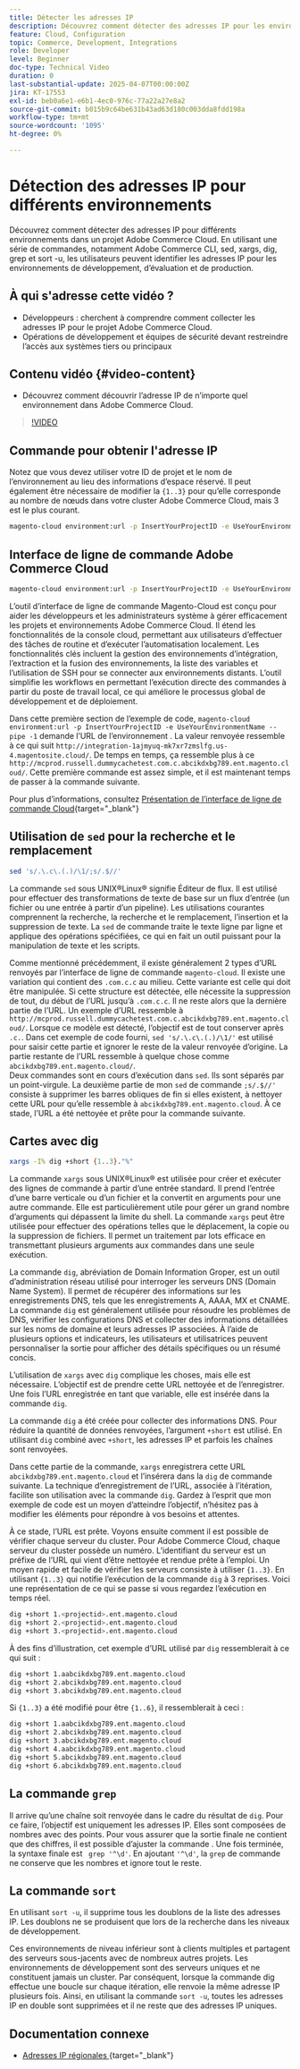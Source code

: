 ```yaml
---
title: Détecter les adresses IP
description: Découvrez comment détecter des adresses IP pour les environnements Adobe Commerce Cloud afin d’améliorer la sécurité et de rationaliser la communication serveur
feature: Cloud, Configuration
topic: Commerce, Development, Integrations
role: Developer
level: Beginner
doc-type: Technical Video
duration: 0
last-substantial-update: 2025-04-07T00:00:00Z
jira: KT-17553
exl-id: beb0a6e1-e6b1-4ec0-976c-77a22a27e8a2
source-git-commit: b015b9c64be631b43ad63d180c003dda8fdd198a
workflow-type: tm+mt
source-wordcount: '1095'
ht-degree: 0%

---
```


# Détection des adresses IP pour différents environnements

Découvrez comment détecter des adresses IP pour différents environnements dans un projet Adobe Commerce Cloud. En utilisant une série de commandes, notamment Adobe Commerce CLI, sed, xargs, dig, grep et sort -u, les utilisateurs peuvent identifier les adresses IP pour les environnements de développement, d’évaluation et de production.

## À qui s&#39;adresse cette vidéo ?

* Développeurs : cherchent à comprendre comment collecter les adresses IP pour le projet Adobe Commerce Cloud.
* Opérations de développement et équipes de sécurité devant restreindre l’accès aux systèmes tiers ou principaux

## Contenu vidéo {#video-content}

* Découvrez comment découvrir l’adresse IP de n’importe quel environnement dans Adobe Commerce Cloud.

>[!VIDEO](https://video.tv.adobe.com/v/3457493/?learn=on)

## Commande pour obtenir l&#39;adresse IP

Notez que vous devez utiliser votre ID de projet et le nom de l’environnement au lieu des informations d’espace réservé.  Il peut également être nécessaire de modifier la `{1..3}` pour qu’elle corresponde au nombre de nœuds dans votre cluster Adobe Commerce Cloud, mais 3 est le plus courant.

```bash
magento-cloud environment:url -p InsertYourProjectID -e UseYourEnvironmentName --pipe -1 | sed 's/.\.c\.(.)/\1/;s/.$//' | xargs -I% dig +short {1..3}."%" | grep '^\d' | sort -u
```

## Interface de ligne de commande Adobe Commerce Cloud

```bash
magento-cloud environment:url -p InsertYourProjectID -e UseYourEnvironmentName --pipe -1
```

L’outil d’interface de ligne de commande Magento-Cloud est conçu pour aider les développeurs et les administrateurs système à gérer efficacement les projets et environnements Adobe Commerce Cloud. Il étend les fonctionnalités de la console cloud, permettant aux utilisateurs d’effectuer des tâches de routine et d’exécuter l’automatisation localement. Les fonctionnalités clés incluent la gestion des environnements d’intégration, l’extraction et la fusion des environnements, la liste des variables et l’utilisation de SSH pour se connecter aux environnements distants. L’outil simplifie les workflows en permettant l’exécution directe des commandes à partir du poste de travail local, ce qui améliore le processus global de développement et de déploiement.

Dans cette première section de l’exemple de code, `magento-cloud environment:url -p InsertYourProjectID -e UseYourEnvironmentName --pipe -1` demande l’URL de l’environnement . La valeur renvoyée ressemble à ce qui suit `http://integration-1ajmyuq-mk7xr7zmslfg.us-4.magentosite.cloud/`. De temps en temps, ça ressemble plus à ce `http://mcprod.russell.dummycachetest.com.c.abcikdxbg789.ent.magento.cloud/`.  Cette première commande est assez simple, et il est maintenant temps de passer à la commande suivante.

Pour plus d’informations, consultez [Présentation de l’interface de ligne de commande Cloud](https://experienceleague.adobe.com/en/docs/commerce-on-cloud/user-guide/dev-tools/cloud-cli/cloud-cli-overview){target="_blank"}

## Utilisation de `sed` pour la recherche et le remplacement

```bash
sed 's/.\.c\.(.)/\1/;s/.$//'
```

La commande `sed` sous UNIX®Linux® signifie Éditeur de flux. Il est utilisé pour effectuer des transformations de texte de base sur un flux d’entrée (un fichier ou une entrée à partir d’un pipeline). Les utilisations courantes comprennent la recherche, la recherche et le remplacement, l’insertion et la suppression de texte. La `sed` de commande traite le texte ligne par ligne et applique des opérations spécifiées, ce qui en fait un outil puissant pour la manipulation de texte et les scripts.

Comme mentionné précédemment, il existe généralement 2 types d’URL renvoyés par l’interface de ligne de commande `magento-cloud`. Il existe une variation qui contient des `.com.c.c` au milieu. Cette variante est celle qui doit être manipulée. Si cette structure est détectée, elle nécessite la suppression de tout, du début de l’URL jusqu’à `.com.c.c`.  Il ne reste alors que la dernière partie de l’URL. Un exemple d’URL ressemble à `http://mcprod.russell.dummycachetest.com.c.abcikdxbg789.ent.magento.cloud/`.  Lorsque ce modèle est détecté, l’objectif est de tout conserver après `.c.`.  Dans cet exemple de code fourni, `sed 's/.\.c\.(.)/\1/'` est utilisé pour saisir cette partie et ignorer le reste de la valeur renvoyée d’origine. La partie restante de l’URL ressemble à quelque chose comme `abcikdxbg789.ent.magento.cloud/`.\
Deux commandes sont en cours d’exécution dans `sed`. Ils sont séparés par un point-virgule. La deuxième partie de mon `sed` de commande `;s/.$//'` consiste à supprimer les barres obliques de fin si elles existent, à nettoyer cette URL pour qu’elle ressemble à `abcikdxbg789.ent.magento.cloud`.  À ce stade, l’URL a été nettoyée et prête pour la commande suivante.

## Cartes avec dig

```bash
xargs -I% dig +short {1..3}."%"
```

La commande `xargs` sous UNIX®Linux® est utilisée pour créer et exécuter des lignes de commande à partir d’une entrée standard. Il prend l’entrée d’une barre verticale ou d’un fichier et la convertit en arguments pour une autre commande. Elle est particulièrement utile pour gérer un grand nombre d’arguments qui dépassent la limite du shell. La commande `xargs` peut être utilisée pour effectuer des opérations telles que le déplacement, la copie ou la suppression de fichiers. Il permet un traitement par lots efficace en transmettant plusieurs arguments aux commandes dans une seule exécution.

La commande `dig`, abréviation de Domain Information Groper, est un outil d’administration réseau utilisé pour interroger les serveurs DNS (Domain Name System). Il permet de récupérer des informations sur les enregistrements DNS, tels que les enregistrements A, AAAA, MX et CNAME. La commande `dig` est généralement utilisée pour résoudre les problèmes de DNS, vérifier les configurations DNS et collecter des informations détaillées sur les noms de domaine et leurs adresses IP associées. À l’aide de plusieurs options et indicateurs, les utilisateurs et utilisatrices peuvent personnaliser la sortie pour afficher des détails spécifiques ou un résumé concis.

L’utilisation de `xargs` avec `dig` complique les choses, mais elle est nécessaire. L’objectif est de prendre cette URL nettoyée et de l’enregistrer.  Une fois l’URL enregistrée en tant que variable, elle est insérée dans la commande `dig`.

La commande `dig` a été créée pour collecter des informations DNS. Pour réduire la quantité de données renvoyées, l’argument `+short` est utilisé. En utilisant `dig` combiné avec `+short`, les adresses IP et parfois les chaînes sont renvoyées.

Dans cette partie de la commande, `xargs` enregistrera cette URL `abcikdxbg789.ent.magento.cloud` et l’insérera dans la `dig` de commande suivante. La technique d’enregistrement de l’URL, associée à l’itération, facilite son utilisation avec la commande `dig`. Gardez à l’esprit que mon exemple de code est un moyen d’atteindre l’objectif, n’hésitez pas à modifier les éléments pour répondre à vos besoins et attentes.

À ce stade, l’URL est prête. Voyons ensuite comment il est possible de vérifier chaque serveur du cluster. Pour Adobe Commerce Cloud, chaque serveur du cluster possède un numéro. L’identifiant du serveur est un préfixe de l’URL qui vient d’être nettoyée et rendue prête à l’emploi. Un moyen rapide et facile de vérifier les serveurs consiste à utiliser `{1..3}`. En utilisant `{1..3}` qui notifie l’exécution de la commande `dig` à 3 reprises. Voici une représentation de ce qui se passe si vous regardez l’exécution en temps réel.

```bash
dig +short 1.<projectid>.ent.magento.cloud
dig +short 2.<projectid>.ent.magento.cloud
dig +short 3.<projectid>.ent.magento.cloud
```

À des fins d’illustration, cet exemple d’URL utilisé par `dig` ressemblerait à ce qui suit :

```bash
dig +short 1.aabcikdxbg789.ent.magento.cloud
dig +short 2.abcikdxbg789.ent.magento.cloud
dig +short 3.abcikdxbg789.ent.magento.cloud
```

Si `{1..3}` a été modifié pour être `{1..6}`, il ressemblerait à ceci :

```bash
dig +short 1.aabcikdxbg789.ent.magento.cloud
dig +short 2.abcikdxbg789.ent.magento.cloud
dig +short 3.abcikdxbg789.ent.magento.cloud
dig +short 4.aabcikdxbg789.ent.magento.cloud
dig +short 5.abcikdxbg789.ent.magento.cloud
dig +short 6.abcikdxbg789.ent.magento.cloud
```

## La commande `grep`

Il arrive qu’une chaîne soit renvoyée dans le cadre du résultat de `dig`. Pour ce faire, l’objectif est uniquement les adresses IP. Elles sont composées de nombres avec des points. Pour vous assurer que la sortie finale ne contient que des chiffres, il est possible d’ajuster la commande . Une fois terminée, la syntaxe finale est ` grep '^\d'`.  En ajoutant `'^\d'`, la `grep` de commande ne conserve que les nombres et ignore tout le reste.

## La commande `sort`

En utilisant `sort -u`, il supprime tous les doublons de la liste des adresses IP. Les doublons ne se produisent que lors de la recherche dans les niveaux de développement.

Ces environnements de niveau inférieur sont à clients multiples et partagent des serveurs sous-jacents avec de nombreux autres projets. Les environnements de développement sont des serveurs uniques et ne constituent jamais un cluster. Par conséquent, lorsque la commande dig effectue une boucle sur chaque itération, elle renvoie la même adresse IP plusieurs fois. Ainsi, en utilisant la commande `sort -u`, toutes les adresses IP en double sont supprimées et il ne reste que des adresses IP uniques.



## Documentation connexe

* [&#x200B; Adresses IP régionales &#x200B;](https://experienceleague.adobe.com/en/docs/commerce-on-cloud/user-guide/project/regional-ip-addresses){target="_blank"}
